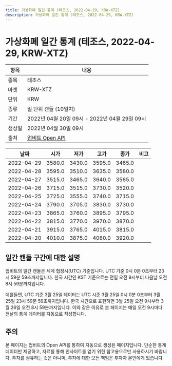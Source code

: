 ```yaml
---
title: 가상화폐 일간 통계 (테조스, 2022-04-29, KRW-XTZ)
description: 가상화폐 일간 통계 (테조스, 2022-04-29, KRW-XTZ)
---
```



가상화폐 일간 통계 (테조스, 2022-04-29, KRW-XTZ)
===

|항목|내용|
|--|--|
|종목|테조스|
|마켓|KRW-XTZ|
|단위|KRW|
|종류|일 단위 캔들 (10일치)|
|기간|2022년 04월 20일 09시 - 2022년 04월 29일 09시|
|생성일|2022년 04월 30일 09시|
|출처|[업비트 Open API](https://docs.upbit.com)|


|날짜|시가|저가|고가|종가|비고|
|--|--|--|--|--|--|
|2022-04-29|3580.0|3430.0|3595.0|3465.0|    |
|2022-04-28|3595.0|3510.0|3635.0|3580.0|    |
|2022-04-27|3515.0|3465.0|3640.0|3585.0|    |
|2022-04-26|3715.0|3515.0|3730.0|3520.0|    |
|2022-04-25|3725.0|3555.0|3740.0|3715.0|    |
|2022-04-24|3790.0|3705.0|3830.0|3730.0|    |
|2022-04-23|3865.0|3760.0|3895.0|3795.0|    |
|2022-04-22|3815.0|3770.0|3970.0|3870.0|    |
|2022-04-21|3915.0|3765.0|4015.0|3815.0|    |
|2022-04-20|4010.0|3875.0|4060.0|3920.0|    |


일간 캔들 구간에 대한 설명
---


업비트의 일간 캔들은 세계 협정시(UTC) 기준입니다. 
UTC 기준 0시 0분 0초부터 23시 59분 59초까지입니다. 
한국 시간인 KST 기준으로는 전일 오전 9시부터 다음날 오전 8시 59분까지입니다. 


예를들면, UTC 기준 3월 25일 데이터는 UTC 시준 3월 25일 0시 0분 0초부터 3월 25일 23시 59분 59초까지입니다. 
한국 시간으로 표현하면 3월 25일 오전 9시부터 3월 26일 오전 8시 59분까지입니다. 
이와 같은 이유로 본 페이지는 매일 오전 9시마다 전날의 통계 데이터를 자동으로 작성합니다. 


주의
---


본 페이지는 업비트의 Open API를 통하여 자동으로 생성된 페이지입니다. 
단순한 통계 데이터만 제공하고, 자료를 통해 인사이트를 얻기 위한 참고용으로만 사용하시기 바랍니다. 
투자를 권유하는 것은 아니며, 투자에 대한 모든 책임은 투자자 본인에게 있습니다. 
